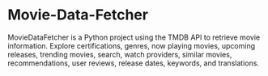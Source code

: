 # Movie-Data-Fetcher
MovieDataFetcher is a Python project using the TMDB API to retrieve movie information. Explore certifications, genres, now playing movies, upcoming releases, trending movies, search, watch providers, similar movies, recommendations, user reviews, release dates, keywords, and translations.
